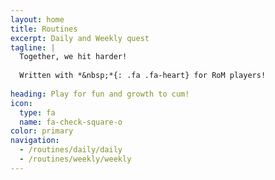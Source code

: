 ```yaml
---
layout: home
title: Routines
excerpt: Daily and Weekly quest
tagline: |
  Together, we hit harder!
  
  Written with *&nbsp;*{: .fa .fa-heart} for RoM players!
  
heading: Play for fun and growth to cum!
icon:
  type: fa
  name: fa-check-square-o
color: primary
navigation:
  - /routines/daily/daily
  - /routines/weekly/weekly
---
```


